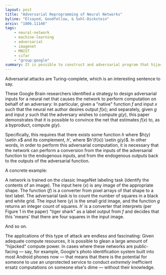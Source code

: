 ```yaml
---
layout: post
title: "Adversarial Reprogramming of Neural Networks"
byline: "Elsayed, Goodfellow, & Sohl-Dickstein"
arxiv: "1806.11146"
tags:
    - neural-network
    - machine-learning
    - adversarial
    - imagenet
    - MNIST
    - cifar
    - "group:google"
summary: It is possible to construct and adversarial program that hijacks the compute power of a neural network and repurposes it to solve a different task.
---
```


Adversarial attacks are Turing-complete, which is an interesting sentence to say.

These Google Brain researchers identified a strategy to design adversarial inputs for a neural net that causes the network to perform computation on behalf of an adversary: In particular, given a "native" function $f$ and input $x$ such that the neural net author desires output $f(x)$; and separately, given $g$ and input $y$ such that the adversary wishes to compute $g(y)$, this paper demonstrates that it is possible to convince the net that estimates $f(x)$ to, as a byproduct, compute $g(y)$.

Specifically, this requires that there exists some function $h$ where $h(y) \setin x$ and its complement, $h'$, where $h'(f(x)) \setin g(y)$. In other words, in order to perform this adversarial computation, it is necessary that the network can perform a conversion from the inputs of the adversarial function to the endogenous inputs, and from the endogenous outputs back to the outputs of the adversarial function.

A concrete example:

A network is trained on the classic ImageNet labeling task (identify the contents of an image). The input here ($x$) is any image of the appropriate shape. The function ($f$) is a converter from pixel arrays of that shape to a text label. The adversarial task is to count the number of squares in a black and white grid. The input here ($y$) is the small grid image, and the function $g$ returns an integer count of squares. $h'$ is a converter that interprets (per Figure 1 in the paper) "tiger shark" as a label output from $f$ and decides that this 'means' that there are four squares in the input image.

And so on.

The applications of this type of attack are endless and fascinating: Given adequate compute resources, it is possible to glean a large amount of "hijacked" compute power. In cases where these networks are public-facing — say, for example, Google's photo identification system built into most Android phones now — that means that there is the potential for someone to use an unprotected service to conduct _extremely_ inefficient ersatz computations on someone else's dime — without their knowledge.
